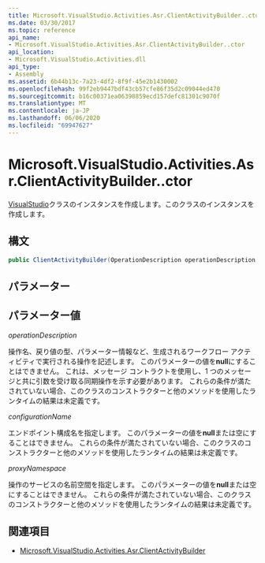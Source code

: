 ```yaml
---
title: Microsoft.VisualStudio.Activities.Asr.ClientActivityBuilder..ctor
ms.date: 03/30/2017
ms.topic: reference
api_name:
- Microsoft.VisualStudio.Activities.Asr.ClientActivityBuilder..ctor
api_location:
- Microsoft.VisualStudio.Activities.dll
api_type:
- Assembly
ms.assetid: 6b44b13c-7a23-4df2-8f9f-45e2b1430002
ms.openlocfilehash: 99f2eb9447bdf43cb57cfe86f35d2c09044ed470
ms.sourcegitcommit: b16c00371ea06398859ecd157defc81301c9070f
ms.translationtype: MT
ms.contentlocale: ja-JP
ms.lasthandoff: 06/06/2020
ms.locfileid: "69947627"
---
```

# <a name="microsoftvisualstudioactivitiesasrclientactivitybuilderctor"></a>Microsoft.VisualStudio.Activities.Asr.ClientActivityBuilder..ctor
[VisualStudio](microsoft-visualstudio-activities-asr-clientactivitybuilder.md)クラスのインスタンスを作成します。このクラスのインスタンスを作成します。  
  
## <a name="syntax"></a>構文  
  
```csharp  
public ClientActivityBuilder(OperationDescription operationDescription, string configurationName, string proxyNamespace);  
```  
  
## <a name="parameters"></a>パラメーター  
  
## <a name="parameter-values"></a>パラメーター値  
 *operationDescription*  
  
 操作名、戻り値の型、パラメーター情報など、生成されるワークフロー アクティビティで実行される操作を記述します。 このパラメーターの値を**null**にすることはできません。 これは、メッセージ コントラクトを使用し、1 つのメッセージと共に引数を受け取る同期操作を示す必要があります。 これらの条件が満たされていない場合、このクラスのコンストラクターと他のメソッドを使用したランタイムの結果は未定義です。  
  
 *configurationName*  
  
 エンドポイント構成名を指定します。 このパラメーターの値を**null**または空にすることはできません。 これらの条件が満たされていない場合、このクラスのコンストラクターと他のメソッドを使用したランタイムの結果は未定義です。  
  
 *proxyNamespace*  
  
 操作のサービスの名前空間を指定します。 このパラメーターの値を**null**または空にすることはできません。 これらの条件が満たされていない場合、このクラスのコンストラクターと他のメソッドを使用したランタイムの結果は未定義です。  
  
## <a name="see-also"></a>関連項目

- [Microsoft.VisualStudio.Activities.Asr.ClientActivityBuilder](microsoft-visualstudio-activities-asr-clientactivitybuilder.md)
